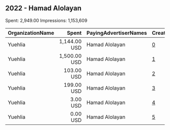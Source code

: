 ## 2022 - Hamad Alolayan 
Spent: 2,949.00
Impressions: 1,153,609

|OrganizationName|Spent|PayingAdvertiserNames|CreativeUrls|Impressions|Genders|AgeBrackets|CountryCodes|BillingAddresses|CandidateBallotInformation|
|:---|---:|:---|:---|---:|:---|:---|:---|:---|:---|
|Yuehlia|1,144.00 USD|Hamad Alolayan|[0](https://www.snap.com/political-ads/asset/4902055ad9f0a4c69a83dfb0d820765590248ed7ae56d1aeaed9a11e2bef5e5f?mediaType=mp4)|624,716||21+|kuwait|"Mubarak AlKabeer,Sharq,15300,KW"|Hamad Alolayan|
|Yuehlia|1,500.00 USD|Hamad Alolayan|[1](https://www.snap.com/political-ads/asset/6a3a281509bb3916dd82d1b0def6fd96ce72e3c4a51de172012f6146357ac518?mediaType=mp4)|329,365||21+|kuwait|"Mubarak AlKabeer,Sharq,15300,KW"|Hamad Alolayan|
|Yuehlia|103.00 USD|Hamad Alolayan|[2](https://www.snap.com/political-ads/asset/f6f36c3767882ad1d10e077a457966fbf7eea8e1d0ee9f2ebf5c3366e445a13a?mediaType=mp4)|111,177||21+|kuwait|"Mubarak AlKabeer,Sharq,15300,KW"|Hamad Alolayan|
|Yuehlia|199.00 USD|Hamad Alolayan|[3](https://www.snap.com/political-ads/asset/f47c81f4bd6100aea6061bcaadddee8581da7fe3bcdc3bbe38489fd8667cf563?mediaType=mp4)|83,700||21+|kuwait|"Mubarak AlKabeer,Sharq,15300,KW"|Hamad Alolyan|
|Yuehlia|3.00 USD|Hamad Alolayan|[4](https://www.snap.com/political-ads/asset/68d0cb7e87b6926574ce7e1f9e46fa8d169c8b1061b38d1839b477ad41dbab14?mediaType=mp4)|4,389||21+|kuwait|"Mubarak AlKabeer,Sharq,15300,KW"|Hamad Alolayan|
|Yuehlia|0.00 USD|Hamad Alolayan|[5](https://www.snap.com/political-ads/asset/8993cb6979231ea1182733230410e34b900b6dacbad6a0ff9e9e97dc0ec4f0a2?mediaType=mp4)|262||21+|kuwait|"Mubarak AlKabeer,Sharq,15300,KW"|Hamad Alolayan|
